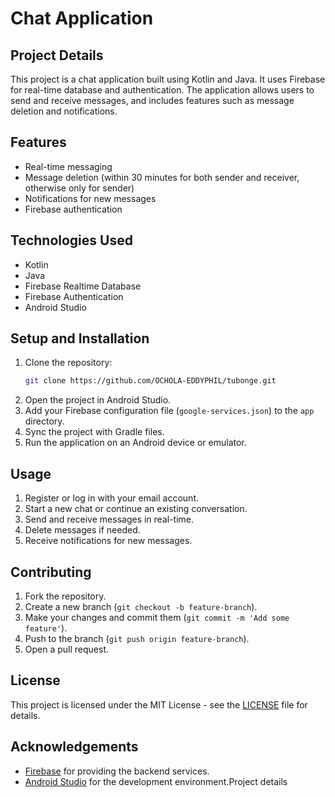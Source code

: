 # Chat Application

## Project Details

This project is a chat application built using Kotlin and Java. It uses Firebase for real-time database and authentication. The application allows users to send and receive messages, and includes features such as message deletion and notifications.

## Features

- Real-time messaging
- Message deletion (within 30 minutes for both sender and receiver, otherwise only for sender)
- Notifications for new messages
- Firebase authentication

## Technologies Used

- Kotlin
- Java
- Firebase Realtime Database
- Firebase Authentication
- Android Studio

## Setup and Installation

1. Clone the repository:
    ```sh
    git clone https://github.com/OCHOLA-EDDYPHIL/tubonge.git
    ```
2. Open the project in Android Studio.
3. Add your Firebase configuration file (`google-services.json`) to the `app` directory.
4. Sync the project with Gradle files.
5. Run the application on an Android device or emulator.

## Usage

1. Register or log in with your email account.
2. Start a new chat or continue an existing conversation.
3. Send and receive messages in real-time.
4. Delete messages if needed.
5. Receive notifications for new messages.

## Contributing

1. Fork the repository.
2. Create a new branch (`git checkout -b feature-branch`).
3. Make your changes and commit them (`git commit -m 'Add some feature'`).
4. Push to the branch (`git push origin feature-branch`).
5. Open a pull request.

## License

This project is licensed under the MIT License - see the [LICENSE](LICENSE) file for details.

## Acknowledgements

- [Firebase](https://firebase.google.com/) for providing the backend services.
- [Android Studio](https://developer.android.com/studio) for the development environment.Project details
